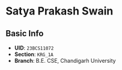 #  Satya Prakash Swain

## Basic Info

- **UID**: `23BCS11072`  
- **Section**: `KRG_1A`  
- **Branch**: B.E. CSE, Chandigarh University

